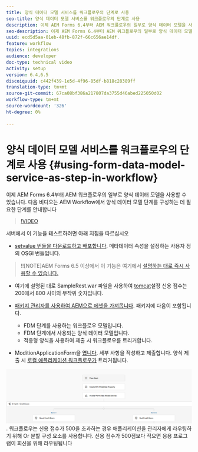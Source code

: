 ```yaml
---
title: 양식 데이터 모델 서비스를 워크플로우의 단계로 사용
seo-title: 양식 데이터 모델 서비스를 워크플로우의 단계로 사용
description: 이제 AEM Forms 6.4부터 AEM 워크플로우의 일부로 양식 데이터 모델을 사용할 수 있습니다. 다음 비디오는 AEM Workflow에서 양식 데이터 모델 단계를 구성하는 데 필요한 단계를 안내합니다.
seo-description: 이제 AEM Forms 6.4부터 AEM 워크플로우의 일부로 양식 데이터 모델을 사용할 수 있습니다. 다음 비디오는 AEM Workflow에서 양식 데이터 모델 단계를 구성하는 데 필요한 단계를 안내합니다.
uuid: ecd5d5aa-01eb-48fb-872f-66c656ae14df.
feature: workflow
topics: integrations
audience: developer
doc-type: technical video
activity: setup
version: 6.4,6.5
discoiquuid: c442f439-1e5d-4f96-85df-b818c28389ff
translation-type: tm+mt
source-git-commit: 67ca08bf386a217807da3755d46abed225050d02
workflow-type: tm+mt
source-wordcount: '326'
ht-degree: 0%

---
```



# 양식 데이터 모델 서비스를 워크플로우의 단계로 사용 {#using-form-data-model-service-as-step-in-workflow}

이제 AEM Forms 6.4부터 AEM 워크플로우의 일부로 양식 데이터 모델을 사용할 수 있습니다. 다음 비디오는 AEM Workflow에서 양식 데이터 모델 단계를 구성하는 데 필요한 단계를 안내합니다


>[!VIDEO](https://video.tv.adobe.com/v/21719/?quality=9&learn=on)

서버에서 이 기능을 테스트하려면 아래 지침을 따르십시오
* [setvalue 번들을 다운로드하고 배포합니다](/help/forms/assets/common-osgi-bundles/SetValueApp.core-1.0-SNAPSHOT.jar). 메타데이터 속성을 설정하는 사용자 정의 OSGI 번들입니다.
>!![NOTE]AEM Forms 6.5 이상에서 이 기능은 여기에서 [설명하는 대로 즉시 사용할 수 있습니다.](form-data-model-service-as-step-in-aem65-workflow-video-use.md)

* 여기에 설명된 대로 SampleRest.war 파일을 사용하여 [tomcat](https://docs.adobe.com/content/help/en/experience-manager-learn/forms/ic-print-channel-tutorial/introduction.html)설정 신용 점수는 200에서 800 사이의 무작위 숫자입니다.

* [패키지 관리자를 사용하여 AEM으로 에셋을 가져옵니다](assets/invoke-fdm-as-service-step.zip). 패키지에 다음이 포함됩니다.

   * FDM 단계를 사용하는 워크플로우 모델입니다.
   * FDM 단계에서 사용되는 양식 데이터 모델입니다.
   * 적응형 양식을 사용하여 제출 시 워크플로우를 트리거합니다.
* ModitionApplicationForm을 [엽니다](http://localhost:4502/content/dam/formsanddocuments/loanapplication/jcr:content?wcmmode=disabled). 세부 사항을 작성하고 제출합니다. 양식 제출 시 [로컬 애플리케이션 워크플로우가](http://http://localhost:4502/editor.html/conf/global/settings/workflow/models/LoanApplication2.html) 트리거됩니다.

![ workflow ](assets/fdm-as-service-step-workflow.PNG).
워크플로우는 신용 점수가 500을 초과하는 경우 애플리케이션을 관리자에게 라우팅하기 위해 Or 분할 구성 요소를 사용합니다. 신용 점수가 500점보다 작으면 응용 프로그램이 회신을 위해 라우팅됩니다
